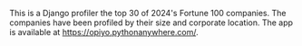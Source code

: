 This is a Django profiler the top 30 of 2024's Fortune 100 companies. The companies have been profiled by their size and corporate location. The app is available at https://opiyo.pythonanywhere.com/.
